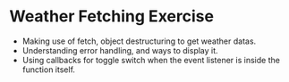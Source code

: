 # Weather Fetching Exercise

* Making use of fetch, object destructuring to get weather datas.
* Understanding error handling, and ways to display it.
* Using callbacks for toggle switch when the event listener
is inside the function itself.